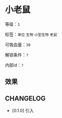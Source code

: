 # 小老鼠

等级：`1`

标签：`单位` `生物` `小型生物` `老鼠`

可吸血量：`30`

解锁条件：`?`

内部id：`?`

## 效果

## CHANGELOG

- [0.1.0] 引入
